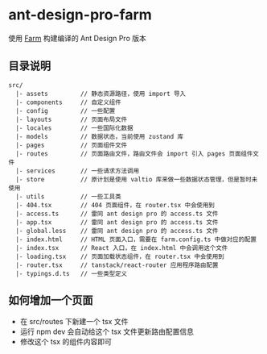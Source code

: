 # ant-design-pro-farm

使用 [Farm](https://www.farmfe.org/zh/) 构建编译的 Ant Design Pro 版本

## 目录说明

```
src/
  |- assets         // 静态资源路径，使用 import 导入
  |- components     // 自定义组件
  |- config         // 一些配置
  |- layouts        // 页面布局文件
  |- locales        // 一些国际化数据
  |- models         // 数据状态，当前使用 zustand 库
  |- pages          // 页面组件文件
  |- routes         // 页面路由文件，路由文件会 import 引入 pages 页面组件文件
  |- services       // 一些请求方法调用
  |- store          // 原计划是使用 valtio 库来做一些数据状态管理，但是暂时未使用
  |- utils          // 一些工具类
  |- 404.tsx        // 404 页面组件，在 router.tsx 中会使用到
  |- access.ts      // 雷同 ant design pro 的 access.ts 文件
  |- app.tsx        // 雷同 ant design pro 的 access.ts 文件
  |- global.less    // 雷同 ant design pro 的 access.ts 文件
  |- index.html     // HTML 页面入口，需要在 farm.config.ts 中做对应的配置
  |- index.tsx      // React 入口，在 index.html 中会调用这个文件
  |- loading.tsx    // 页面加载状态组件，在 router.tsx 中会使用到
  |- router.tsx     // tanstack/react-router 应用程序路由配置
  |- typings.d.ts   // 一些类型定义
```

## 如何增加一个页面

- 在 src/routes 下新建一个 tsx 文件
- 运行 npm dev 会自动给这个 tsx 文件更新路由配置信息
- 修改这个 tsx 的组件内容即可
